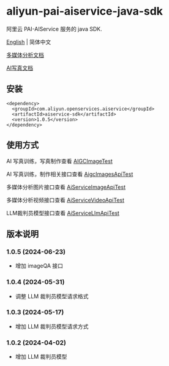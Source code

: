 # aliyun-pai-aiservice-java-sdk 
阿里云 PAI-AIService 服务的 java  SDK.

[English](./README.md) | 简体中文

[多媒体分析文档](https://help.aliyun.com/zh/pai/user-guide/multimedia-analysis?spm=a2c4g.11186623.0.0.31a419d5APYtKi)

[AI写真文档](https://help.aliyun.com/zh/pai/user-guide/overview-of-ai-portraits?spm=a2c4g.11174283.0.0.34165e0fdiZgrH)

## 安装

```
<dependency>
  <groupId>com.aliyun.openservices.aiservice</groupId>
  <artifactId>aiservice-sdk</artifactId>
  <version>1.0.5</version>
</dependency>
```


## 使用方式

AI 写真训练，写真制作查看 [AIGCImageTest](src/test/java/com/aliyun/openservices/aiservice/api/AIGCImageTest.java)

AI 写真训练，制作相关接口查看 [AigcImagesApiTest](src/test/java/com/aliyun/openservices/aiservice/api/AigcImagesApiTest.java)

多媒体分析图片接口查看  [AiServiceImageApiTest](src/test/java/com/aliyun/openservices/aiservice/api/AiServiceImageApiTest.java)

多媒体分析视频接口查看  [AiServiceVideoApiTest](src/test/java/com/aliyun/openservices/aiservice/api/AiServiceVideoApiTest.java)

LLM裁判员模型接口查看  [AiServiceLlmApiTest](src/test/java/com/aliyun/openservices/aiservice/api/AiServiceLlmApiTest.java)

## 版本说明
### 1.0.5 (2024-06-23)
* 增加 imageQA 接口
 
### 1.0.4 (2024-05-31)
* 调整 LLM 裁判员模型请求格式
 
### 1.0.3 (2024-05-17)
* 增加 LLM 裁判员模型请求方式
 
### 1.0.2 (2024-04-02)
* 增加 LLM 裁判员模型

